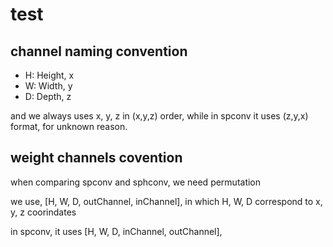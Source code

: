
# test

## channel naming convention

- H: Height, x
- W: Width, y
- D: Depth, z

and we always uses x, y, z  in (x,y,z) order,
while in spconv it uses (z,y,x) format, for unknown reason.

## weight channels covention

when comparing spconv and sphconv, we need permutation

we use, [H, W, D, outChannel, inChannel],
in which H, W, D correspond to x, y, z coorindates

in spconv, it uses [H, W, D, inChannel, outChannel],


